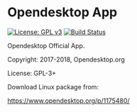 # Opendesktop App

[![License: GPL v3](https://img.shields.io/badge/License-GPL%20v3-blue.svg)](https://www.gnu.org/licenses/gpl-3.0)
[![Build Status](https://travis-ci.org/opendesktop/opendesktop-app.svg?branch=master)](https://travis-ci.org/opendesktop/opendesktop-app)

Opendesktop Official App.

Copyright: 2017-2018, Opendesktop.org

License: GPL-3+

Download Linux package from:

https://www.opendesktop.org/p/1175480/
